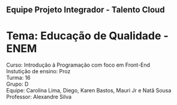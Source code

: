 ## Equipe Projeto Integrador - Talento Cloud ##
   # Tema: Educação de Qualidade - ENEM ##

Curso: Introdução à Programação com foco em Front-End <br>
Instutição de ensino: Proz<br>
Turma: 16 <br>
Grupo: D<br>
Equipe: Carolina Lima, Diego, Karen Bastos, Mauri Jr e Natã Sousa <br>
Professor: Alexandre Silva<br>
